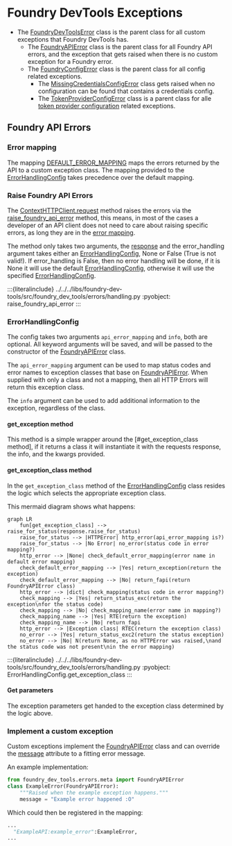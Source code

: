 # Foundry DevTools Exceptions

- The [FoundryDevToolsError](#foundry_dev_tools.errors.meta.FoundryDevToolsError) class is the parent class for all custom exceptions that Foundry DevTools has.
  - The [FoundryAPIError] class is the parent class for all Foundry API errors, and the exception that gets raised when there is no custom exception for a Foundry error.
  - The [FoundryConfigError](#foundry_dev_tools.errors.config.FoundryConfigError) class is the parent class for all config related exceptions.
    - The [MissingCredentialsConfigError](#foundry_dev_tools.errors.config.MissingCredentialsConfigError) class gets raised when no configuration can be found that contains a credentials config.
    - The [TokenProviderConfigError](#foundry_dev_tools.errors.config.TokenProviderConfigError) class is a parent class for alle [token provider configuration](configuration.md#credentials-config) related exceptions.

## Foundry API Errors

### Error mapping

The mapping [DEFAULT_ERROR_MAPPING](#foundry_dev_tools.errors.handling.DEFAULT_ERROR_MAPPING) maps the errors returned by the API to a custom exception class.
The mapping provided to the [ErrorHandlingConfig] takes precedence over the default mapping.

### Raise Foundry API Errors
The [ContextHTTPClient.request](#foundry_dev_tools.clients.context_client.ContextHTTPClient.request) method raises the errors via the [raise_foundry_api_error](#foundry_dev_tools.errors.handling.raise_foundry_api_error) method,
this means, in most of the cases a developer of an API client does not need to care about raising specific errors, as long they are in the [error mapping](#error-mapping).

The method only takes two arguments, the [response](#requests.Response) and the error_handling argument takes either an [ErrorHandlingConfig], None or False (True is not valid!).
If error_handling is False, then no error handling will be done, if it is None it will use the default [ErrorHandlingConfig], otherwise it will use the specified [ErrorHandlingConfig].

:::{literalinclude} ../../../libs/foundry-dev-tools/src/foundry_dev_tools/errors/handling.py
:pyobject: raise_foundry_api_error
:::

### ErrorHandlingConfig

The config takes two arguments `api_error_mapping` and `info`, both are optional.
All keyword arguments will be saved, and will be passed to the constructor of the [FoundryAPIError] class.

The `api_error_mapping` argument can be used to map status codes and error names to exception classes that base on [FoundryAPIError].
When supplied with only a class and not a mapping, then all HTTP Errors will return this exception  class.

The `info` argument can be used to add additional information to the exception, regardless of the class.

#### get_exception method
This method is a simple wrapper around the [#get_exception_class method], if it returns a class it will instantiate it with the requests response, the info, and the kwargs provided.

#### get_exception_class method

In the `get_exception_class` method of the [ErrorHandlingConfig] class resides the logic which selects the appropriate exception class.

This mermaid diagram shows what happens:
```mermaid
graph LR
    fun[get_exception_class] --> raise_for_status(response.raise_for_status)
    raise_for_status --> |HTTPError| http_error(api_error_mapping is?)
    raise_for_status --> |No Error| no_error(status code in error mapping?)
    http_error --> |None| check_default_error_mapping(error name in default error mapping)
    check_default_error_mapping --> |Yes| return_exception(return the exception)
    check_default_error_mapping --> |No| return_fapi(return FoundryAPIError class)
    http_error --> |dict| check_mapping(status code in error mapping?)
    check_mapping --> |Yes| return_status_exc(return the exception\nfor the status code)
    check_mapping --> |No| check_mapping_name(error name in mapping?)
    check_mapping_name --> |Yes| RTE(return the exception)
    check_mapping_name --> |No| return_fapi
    http_error --> |Exception class| RTEC(return the exception class)
    no_error --> |Yes| return_status_exc2(return the status exception)
    no_error --> |No| N(return None, as no HTTPError was raised,\nand the status code was not present\nin the error mapping)
```


:::{literalinclude} ../../../libs/foundry-dev-tools/src/foundry_dev_tools/errors/handling.py
:pyobject: ErrorHandlingConfig.get_exception_class
:::

#### Get parameters

The exception parameters get handed to the exception class determined by the logic above.


### Implement a custom exception

Custom exceptions implement the [FoundryAPIError] class and can override the [message](#foundry_dev_tools.errors.meta.FoundryAPIError.message) attribute to a fitting error message.

An example implementation:

```python
from foundry_dev_tools.errors.meta import FoundryAPIError
class ExampleError(FoundryAPIError):
    """Raised when the example exception happens."""
    message = "Example error happened :O"
```

Which could then be registered in the mapping:
```python
...
  "ExampleAPI:example_error":ExampleError,
...
```

[ErrorHandlingConfig]: #foundry_dev_tools.errors.handling.ErrorHandlingConfig
[FoundryAPIError]: #foundry_dev_tools.errors.meta.FoundryAPIError
